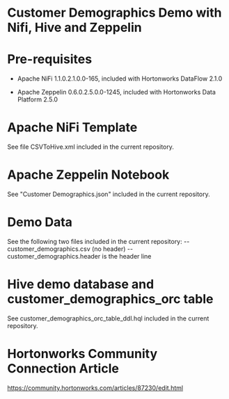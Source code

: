 # Customer Demographics Demo with Nifi, Hive and Zeppelin

# Pre-requisites

* Apache NiFi 1.1.0.2.1.0.0-165, included with Hortonworks DataFlow 2.1.0

* Apache Zeppelin 0.6.0.2.5.0.0-1245, included with Hortonworks Data Platform 2.5.0 

# Apache NiFi Template

See file CSVToHive.xml included in the current repository.

# Apache Zeppelin Notebook

See "Customer Demographics.json" included in the current repository.

# Demo Data

See the following two files included in the current repository:
-- customer_demographics.csv (no header)
-- customer_demographics.header is the header line

# Hive demo database and customer_demographics_orc table

See customer_demographics_orc_table_ddl.hql included in the current repository.

# Hortonworks Community Connection Article

https://community.hortonworks.com/articles/87230/edit.html
